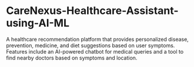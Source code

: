 # CareNexus-Healthcare-Assistant-using-AI-ML
A healthcare recommendation platform that provides personalized disease, prevention, medicine, and diet suggestions based on user symptoms. Features include an AI-powered chatbot for medical queries and a tool to find nearby doctors based on symptoms and location.
